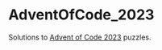 ﻿# AdventOfCode_2023
Solutions to [Advent of Code 2023](https://adventofcode.com/2023/about) puzzles.
